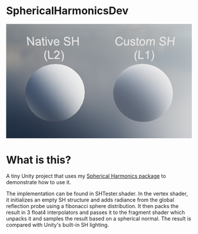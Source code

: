 # SphericalHarmonicsDev
![Comparing output with native SH result](preview.png)

# What is this?
A tiny Unity project that uses my [Spherical Harmonics package](https://github.com/Fewes/SphericalHarmonics) to demonstrate how to use it.

The implementation can be found in SHTester.shader. In the vertex shader, it initializes an empty SH structure and adds radiance from the global reflection probe using a fibonacci sphere distribution. It then packs the result in 3 float4 interpolators and passes it to the fragment shader which unpacks it and samples the result based on a spherical normal. The result is compared with Unity's built-in SH lighting.
